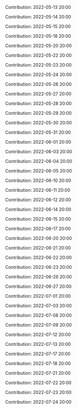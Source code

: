 Contribution: 2022-05-13 20:00

Contribution: 2022-05-14 20:00

Contribution: 2022-05-15 20:00

Contribution: 2022-05-18 20:00

Contribution: 2022-05-20 20:00

Contribution: 2022-05-22 20:00

Contribution: 2022-05-23 20:00

Contribution: 2022-05-24 20:00

Contribution: 2022-05-26 20:00

Contribution: 2022-05-27 20:00

Contribution: 2022-05-28 20:00

Contribution: 2022-05-29 20:00

Contribution: 2022-05-30 20:00

Contribution: 2022-05-31 20:00

Contribution: 2022-06-01 20:00

Contribution: 2022-06-03 20:00

Contribution: 2022-06-04 20:00

Contribution: 2022-06-05 20:00

Contribution: 2022-06-10 20:00

Contribution: 2022-06-11 20:00

Contribution: 2022-06-12 20:00

Contribution: 2022-06-14 20:00

Contribution: 2022-06-15 20:00

Contribution: 2022-06-17 20:00

Contribution: 2022-06-20 20:00

Contribution: 2022-06-21 20:00

Contribution: 2022-06-22 20:00

Contribution: 2022-06-23 20:00

Contribution: 2022-06-26 20:00

Contribution: 2022-06-27 20:00

Contribution: 2022-07-01 20:00

Contribution: 2022-07-03 20:00

Contribution: 2022-07-08 20:00

Contribution: 2022-07-09 20:00

Contribution: 2022-07-12 20:00

Contribution: 2022-07-13 20:00

Contribution: 2022-07-17 20:00

Contribution: 2022-07-18 20:00

Contribution: 2022-07-21 20:00

Contribution: 2022-07-22 20:00

Contribution: 2022-07-23 20:00

Contribution: 2022-07-24 20:00

